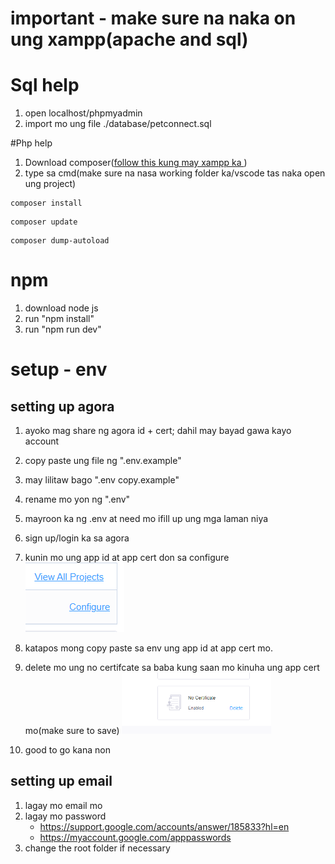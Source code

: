 # important - make sure na naka on ung xampp(apache and sql)
# Sql help
1. open localhost/phpmyadmin
2. import mo ung file ./database/petconnect.sql

#Php help
1. Download composer(<a href="https://www.youtube.com/watch?v=yCXfFZljKy8&ab_channel=Cairocoders">follow this kung may xampp ka </a>)
2. type sa cmd(make sure na nasa working folder ka/vscode tas naka open ung project)
```
composer install
```
```
composer update
```
```
composer dump-autoload
```

# npm
1. download node js
2. run "npm install"
3. run "npm run dev"



# setup - env
## setting up agora
1. ayoko mag share ng agora id + cert; dahil may bayad gawa kayo account
2. copy paste ung file ng ".env.example"
3. may lilitaw bago ".env copy.example"
4. rename mo yon ng ".env"
5. mayroon ka ng .env at need mo ifill up ung mga laman niya
6. sign up/login ka sa agora
7. kunin mo ung app id at app cert don sa configure
![Alt text](image.png)

8. katapos mong copy paste sa env ung app id at app cert mo.
9. delete mo ung no certifcate sa baba kung saan mo kinuha ung app cert mo(make sure to save)
![Alt text](image-1.png)
10. good to go kana non

## setting up email
1. lagay mo email mo
2. lagay mo password 
    - https://support.google.com/accounts/answer/185833?hl=en
    - https://myaccount.google.com/apppasswords
3. change the root folder if necessary

